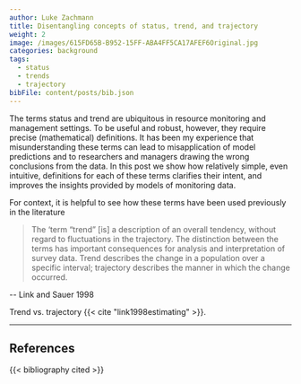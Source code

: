 ```yaml
---
author: Luke Zachmann
title: Disentangling concepts of status, trend, and trajectory
weight: 2
image: /images/615FD65B-B952-15FF-ABA4FF5CA17AFEF6Original.jpg
categories: background
tags:
  - status
  - trends
  - trajectory
bibFile: content/posts/bib.json
---
```


The terms status and trend are ubiquitous in resource monitoring and management settings. To be useful and robust, however, they require precise (mathematical) definitions. It has been my experience that misunderstanding these terms can lead to misapplication of model predictions and to researchers and managers drawing the wrong conclusions from the data. In this post we show how relatively simple, even intuitive, definitions for each of these terms clarifies their intent, and improves the insights provided by models of monitoring data.

For context, it is helpful to see how these terms have been used previously in the literature  

> The ‘term “trend” [is] a description of an overall tendency, without regard to fluctuations in the trajectory. The distinction between the terms has important consequences for analysis and interpretation of survey data. Trend describes the change in a population over a specific interval; trajectory describes the manner in which the change occurred.  

-- Link and Sauer 1998

Trend vs. trajectory {{< cite "link1998estimating" >}}.

---

## References

{{< bibliography cited >}}
